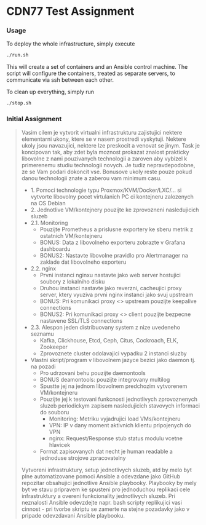 # CDN77 Test Assignment

### Usage
To deploy the whole infrastructure, simply execute
```bash
./run.sh
```

This will create a set of containers and an Ansible control machine.
The script will configure the containers, treated as separate servers, to communicate via ssh between each other.

To clean up everything, simply run
```bash
./stop.sh
```

### Initial Assignment

> Vasim cilem je vytvorit virtualni infrastrukturu zajistujici nektere elementarni ukony, ktere se v nasem prostredi vyskytuji. Nektere ukoly jsou navazujici, nektere lze preskocit a venovat se jinym. Task je koncipovan tak, aby zdet byla moznost prokazat znalost prakticky libovolne z nami pouzivanych technologii a zaroven aby vybizel k primerenemu studiu technologii novych. Je tudiz nepravdepodobne, ze se Vam podari dokoncit vse. Bonusove ukoly reste pouze pokud danou technologii znate a zaberou vam minimum casu.
>
>- 1\. Pomoci technologie typu Proxmox/KVM/Docker/LXC/… si vytvorte libovolny pocet virtulanich PC ci kontejneru zalozenych na OS Debian
>- 2\. Jednotlive VM/kontejnery pouzijte ke zprovozneni nasledujicich sluzeb
>  - 2.1\. Monitoring
>    - Pouzijte Prometheus a prislusne exportery ke sberu metrik z ostatnich VM/kontejneru
>    - BONUS: Data z libovolneho exporteru zobrazte v Grafana dashboardu
>    - BONUS2: Nastavte libovolne pravidlo pro Alertmanager na zaklade dat libovolneho exporteru
>  - 2.2\. nginx
>    - Prvni instanci nginxu nastavte jako web server hostujici soubory z lokalniho disku
>    - Druhou instanci nastavte jako reverzni, cacheujici proxy server, ktery vyuziva prvni nginx instanci jako svuj upstream
>    - BONUS: Pri komunikaci proxy <> upstream pouzijte keepalive connections
>    - BONUS2: Pri komunikaci proxy <> client pouzijte bezpecne nastavene SSL/TLS connections
>  - 2.3\. Alespon jeden distribuovany system z nize uvedeneho seznamu
>    - Kafka, Clickhouse, Etcd, Ceph, Citus, Cockroach, ELK, Zookeeper
>    - Zprovoznete cluster odolavajici vypadku 2 instanci sluzby
>  - Vlastni skript/program v libovolnem jazyce bezici jako daemon tj. na pozadi
>    - Pro udrzovani behu pouzijte daemontools
>    - BONUS deamontools: pouzijte integrovany multilog
>    - Spustte jej na jednom libovolnem predchozim vytvorenem VM/kontejneru
>    - Pouzijte jej k testovani funkcnosti jednotlivych zprovoznenych sluzeb periodickym zapisem nasledujicich stavovych informaci do souboru
>      - Monitoring: Metriku vyjadrujici load VMs/kontejneru
>      - VPN: IP v dany moment aktivnich klientu pripojenych do VPN
>      - nginx: Request/Response stub status modulu vcetne hlavicek
>    - Format zapisovanych dat necht je human readable a jednoduse strojove zpracovatelny
>
> Vytvoreni infrastruktury, setup jednotlivych sluzeb, atd by melo byt plne automatizovane pomoci Ansible a odevzdane jako GitHub repozitar obsahujici jednotlive Ansible playbooky. Playbooky by mely byt ve stavu pripravem ke spusteni pro jednoduchou replikaci cele infrastruktury a overeni funkcionality jednotlivych sluzeb. Pri neznalosti Ansible odevzdejte napr. bash scripty replikujici vasi cinnost - pri tvorbe skriptu se zamerte na stejne pozadavky jako v pripade odevzdavani Ansible playbooku.
